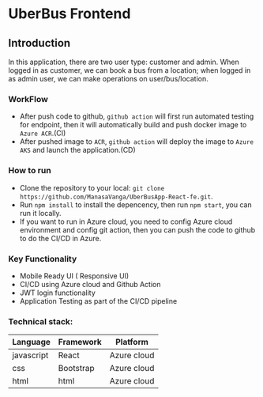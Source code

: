 # UberBus Frontend


## Introduction

In this application, there are two user type: customer and admin. When logged in as customer, we can book a bus from a location; when logged in as admin user, we can make operations on user/bus/location.

### WorkFlow
  - After push code to github, `github action` will first run automated testing for endpoint, then it will automatically build and push docker image to `Azure ACR`.(CI)
  - After pushed image to `ACR`, `github action` will deploy the image to `Azure AKS` and launch the application.(CD)

### How to run
  - Clone the repository to your local: `git clone https://github.com/ManasaVanga/UberBusApp-React-fe.git`.
  - Run `npm install` to install the depencency, then run `npm start`, you can run it locally.
  - If you want to run in Azure cloud, you need to config Azure cloud environment and config git action, then you can push the code to github to do the CI/CD in Azure.

### Key Functionality
  - Mobile Ready UI ( Responsive UI)
  - CI/CD using Azure cloud and Github Action
  - JWT login functionality
  - Application Testing as part of the CI/CD pipeline

### Technical stack:
Language| Framework | Platform |
| --------| --------| --------|
javascript| React | Azure cloud|
css       | Bootstrap | Azure cloud|
html      | html    | Azure cloud|
